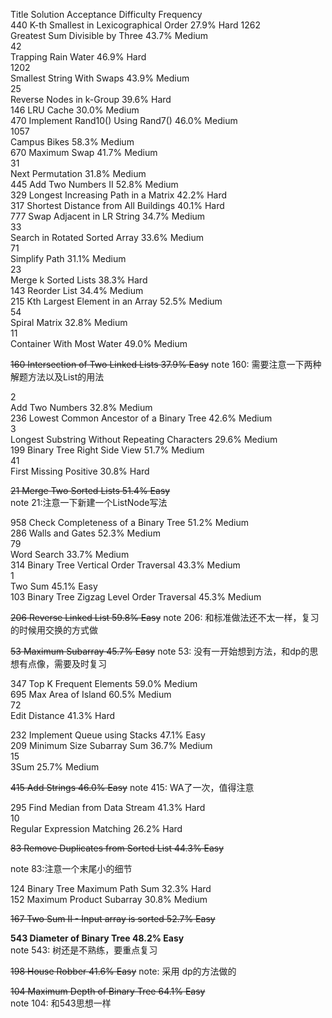 Title	Solution	Acceptance	Difficulty	Frequency  
440	
K-th Smallest in Lexicographical Order    		27.9%	Hard
1262	
Greatest Sum Divisible by Three    		43.7%	Medium	
42	
Trapping Rain Water    		46.9%	Hard	
1202	
Smallest String With Swaps    		43.9%	Medium	
25	
Reverse Nodes in k-Group    		39.6%	Hard	
146	
LRU Cache    		30.0%	Medium	
470	
Implement Rand10() Using Rand7()    		46.0%	Medium	
1057	
Campus Bikes    		58.3%	Medium	
670	
Maximum Swap    		41.7%	Medium	
31	
Next Permutation    		31.8%	Medium	
445	
Add Two Numbers II    		52.8%	Medium	
329	
Longest Increasing Path in a Matrix    		42.2%	Hard	
317	
Shortest Distance from All Buildings    		40.1%	Hard	
777	
Swap Adjacent in LR String    		34.7%	Medium	
33	
Search in Rotated Sorted Array    		33.6%	Medium	
71	
Simplify Path     		31.1%	Medium	
23	
Merge k Sorted Lists    		38.3%	Hard	
143	
Reorder List    		34.4%	Medium	
215	
Kth Largest Element in an Array    		52.5%	Medium	
54	
Spiral Matrix    		32.8%	Medium	
11	
Container With Most Water    		49.0%	Medium	


 ~~160	Intersection of Two Linked Lists    37.9%	Easy~~
 note 160: 需要注意一下两种解题方法以及List的用法

2	
Add Two Numbers    		32.8%	Medium	
236	
Lowest Common Ancestor of a Binary Tree     		42.6%	Medium	
3	
Longest Substring Without Repeating Characters    		29.6%	Medium	
199	
Binary Tree Right Side View    		51.7%	Medium	
41	
First Missing Positive    		30.8%	Hard	

	
 ~~21   Merge Two Sorted Lists    		51.4%	Easy~~	
 note 21:注意一下新建一个ListNode写法

958	
Check Completeness of a Binary Tree    		51.2%	Medium	
286	
Walls and Gates    		52.3%	Medium	
79	
Word Search    		33.7%	Medium	
314	
Binary Tree Vertical Order Traversal    		43.3%	Medium	
1	
Two Sum    		45.1%	Easy	
103	
Binary Tree Zigzag Level Order Traversal    		45.3%	Medium	
	
~~206  Reverse Linked List    		59.8%	Easy~~
note 206: 和标准做法还不太一样，复习的时候用交换的方式做

	
~~53     Maximum Subarray    		45.7%	Easy~~
note 53: 没有一开始想到方法，和dp的思想有点像，需要及时复习	

347	
Top K Frequent Elements    		59.0%	Medium	
695	
Max Area of Island    		60.5%	Medium	
72	
Edit Distance    		41.3%	Hard	

232	 Implement Queue using Stacks    		47.1%	Easy	
209	
Minimum Size Subarray Sum    		36.7%	Medium	
15	
3Sum    		25.7%	Medium	
	
~~415	Add Strings    		46.0%	Easy~~
note 415: WA了一次，值得注意

295	
Find Median from Data Stream    		41.3%	Hard	
10	
Regular Expression Matching    		26.2%	Hard	
	
~~83 Remove Duplicates from Sorted List    		44.3%	Easy~~

note 83:注意一个末尾小的细节

124	
Binary Tree Maximum Path Sum    		32.3%	Hard	
152	
Maximum Product Subarray    		30.8%	Medium	

	
~~167 Two Sum II - Input array is sorted    		52.7%	Easy~~


**543	 Diameter of Binary Tree     		48.2%	Easy**	
note 543: 树还是不熟练，要重点复习

~~198	 House Robber    		41.6%	Easy~~
note: 采用 dp的方法做的	

~~104	 Maximum Depth of Binary Tree    		64.1%	Easy~~	
note 104: 和543思想一样
